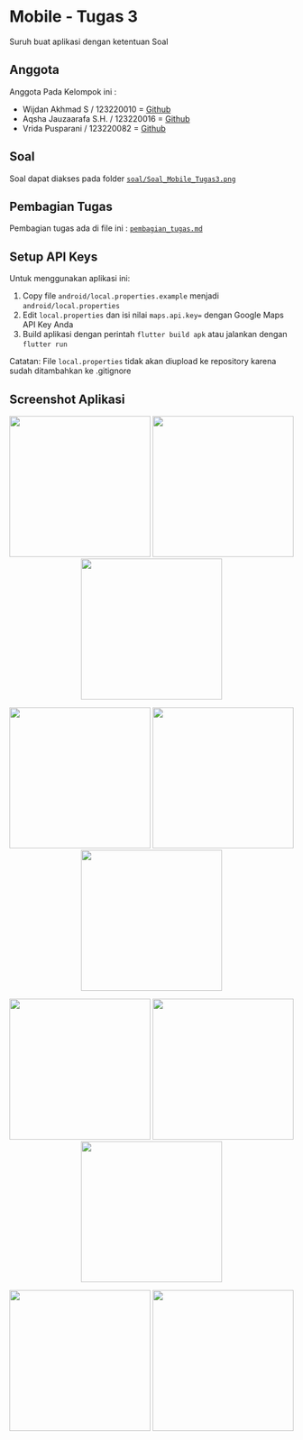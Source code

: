 # Mobile - Tugas 3

Suruh buat aplikasi dengan ketentuan Soal

## Anggota

Anggota Pada Kelompok ini :

- Wijdan Akhmad S / 123220010 = [Github](https://github.com/Simad9)
- Aqsha Jauzaarafa S.H. / 123220016 = [Github](https://github.com/aqshajr)
- Vrida Pusparani / 123220082 = [Github](https://github.com/vridaa)

## Soal

Soal dapat diakses pada folder [`soal/Soal_Mobile_Tugas3.png`](soal/Soal_Mobile_Tugas3.png)

## Pembagian Tugas
Pembagian tugas ada di file ini : [`pembagian_tugas.md`](soal/pembagian_tugas.md)

## Setup API Keys
Untuk menggunakan aplikasi ini:

1. Copy file `android/local.properties.example` menjadi `android/local.properties`
2. Edit `local.properties` dan isi nilai `maps.api.key=` dengan Google Maps API Key Anda
3. Build aplikasi dengan perintah `flutter build apk` atau jalankan dengan `flutter run`

Catatan: File `local.properties` tidak akan diupload ke repository karena sudah ditambahkan ke .gitignore

## Screenshot Aplikasi

<p align="center">
  <img src="assets/screenshots/login.jpg" width="250"/>
  <img src="assets/screenshots/home_page.jpg" width="250"/>
  <img src="assets/screenshots/anggota_page.jpg" width="250"/>
</p>

<p align="center">
  <img src="assets/screenshots/jenis_bilangan.jpg" width="250"/>
  <img src="assets/screenshots/konversi_waktu.jpg" width="250"/>
  <img src="assets/screenshots/stopwatch.jpg" width="250"/>
</p>

<p align="center">
  <img src="assets/screenshots/lbs_track.jpg" width="250"/>
  <img src="assets/screenshots/detail_rekomendasi.jpg" width="250"/>
  <img src="assets/screenshots/rekomendasi_web.jpg" width="250"/>
</p>

<p align="center">
  <img src="assets/screenshots/rekomendasi_favorit.jpg" width="250"/>
  <img src="assets/screenshots/bantuan_page.jpg" width="250"/>
</p>


